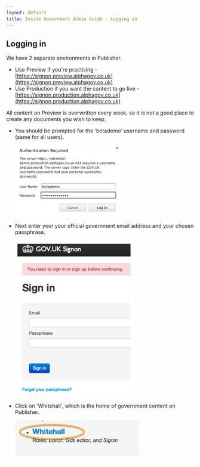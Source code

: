 ```yaml
---
layout: default
title: Inside Government Admin Guide - Logging in
---
```


## Logging in


We have 2 separate environments in Publisher.

* Use Preview if you're practising - [https://signon.preview.alphagov.co.uk](https://signon.preview.alphagov.co.uk)
* Use Production if you want the content to go live - [https://signon.production.alphagov.co.uk](https://signon.production.alphagov.co.uk)

All content on Preview is overwritten every week, so it is not a good place to create any documents you wish to keep.

* You should be prompted for the ‘betademo’ username and password (same for all users).

   ![Get an account 5](get-an-account-5.png)
   
* Next enter your your official government email address and your chosen passphrase.

   ![Logging in 1](logging-in.png)
  
* Click on 'Whitehall', which is the home of government content on Publisher.

   ![Logging in 4](get-an-account-4.png)
